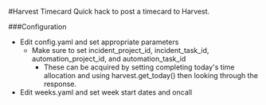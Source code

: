 #Harvest Timecard
Quick hack to post a timecard to Harvest.

###Configuration
- Edit config.yaml and set appropriate parameters
  - Make sure to set incident_project_id, incident_task_id, automation_project_id, and automation_task_id
    - These can be acquired by setting completing today's time allocation and using harvest.get_today() then looking through the response.
- Edit weeks.yaml and set week start dates and oncall
